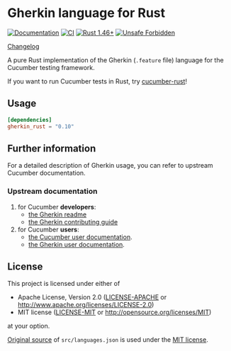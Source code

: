 Gherkin language for Rust
=========================

[![Documentation](https://docs.rs/gherkin_rust/badge.svg)](https://docs.rs/gherkin_rust)
[![CI](https://github.com/cucumber-rs/gherkin/workflows/CI/badge.svg?branch=main "CI")](https://github.com/cucumber-rs/gherkin/actions?query=workflow%3ACI+branch%3Amain)
[![Rust 1.46+](https://img.shields.io/badge/rustc-1.46+-lightgray.svg "Rust 1.46+")](https://blog.rust-lang.org/2020/08/27/Rust-1.46.0.html)
[![Unsafe Forbidden](https://img.shields.io/badge/unsafe-forbidden-success.svg)](https://github.com/rust-secure-code/safety-dance)

[Changelog](https://github.com/cucumber-rs/gherkin/blob/main/CHANGELOG.md)

A pure Rust implementation of the Gherkin (`.feature` file) language for the Cucumber testing framework.

If you want to run Cucumber tests in Rust, try [cucumber-rust](https://github.com/bbqsrc/cucumber-rust)!

## Usage

```toml
[dependencies]
gherkin_rust = "0.10"
```

## Further information

For a detailed description of Gherkin usage, you can refer to upstream Cucumber documentation.

### Upstream documentation

1. for Cucumber **developers**:
   * [the Gherkin readme](https://github.com/cucumber/cucumber/blob/master/gherkin/README.md)
   * [the Gherkin contributing guide](https://github.com/cucumber/cucumber/blob/master/gherkin/CONTRIBUTING.md)
1. for Cucumber **users**:
   * [the Cucumber user documentation](https://cucumber.io/docs/cucumber/).
   * [the Gherkin user documentation](https://cucumber.io/docs/gherkin/).

## License

This project is licensed under either of

* Apache License, Version 2.0 ([LICENSE-APACHE](LICENSE-APACHE) or <http://www.apache.org/licenses/LICENSE-2.0>)
* MIT license ([LICENSE-MIT](LICENSE-MIT) or <http://opensource.org/licenses/MIT>)

at your option.

[Original source](https://github.com/cucumber/cucumber/blob/master/gherkin/gherkin-languages.json) of `src/languages.json` is used under the [MIT license](https://github.com/cucumber/cucumber/blob/master/gherkin/LICENSE).
